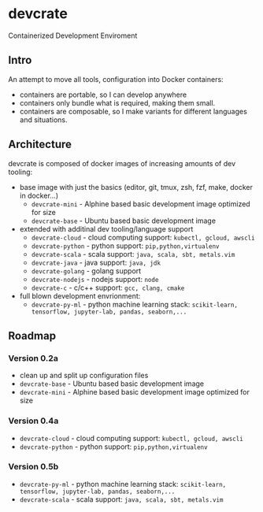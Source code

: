 # devcrate 
Containerized Development Enviroment

## Intro
An attempt to move all tools, configuration into Docker containers:
- containers are portable, so I can develop anywhere
- containers only bundle what is required, making them small.
- containers are composable, so I make variants for different languages and situations.

## Architecture
devcrate is composed of docker images of increasing amounts of dev tooling:
- base image with just the basics (editor, git, tmux, zsh, fzf, make, docker in docker...)
    - `devcrate-mini` - Alphine based basic development image optimized for size
    - `devcrate-base` - Ubuntu based basic development image
- extended with additinal dev tooling/language support
    - `devcrate-cloud` - cloud computing support: `kubectl, gcloud, awscli`
    - `devcrate-python` - python support: `pip,python,virtualenv`
    - `devcrate-scala` - scala support: `java, scala, sbt, metals.vim`
    - `devcrate-java` - java support: `java, jdk`
    - `devcrate-golang` - golang support
    - `devcrate-nodejs` - nodejs support: `node`
    - `devcrate-c` - c/c++ support: `gcc, clang, cmake`
- full blown development envrionment:
    - `devcrate-py-ml` - python machine learning stack: `scikit-learn, tensorflow, jupyter-lab, pandas, seaborn,...`

## Roadmap
### Version 0.2a
- clean up and split up configuration files
- `devcrate-base` - Ubuntu based basic development image
- `devcrate-mini` - Alphine based basic development image optimized for size

### Version 0.4a
- `devcrate-cloud` - cloud computing support: `kubectl, gcloud, awscli`
- `devcrate-python` - python support: `pip,python,virtualenv`

### Version 0.5b
- `devcrate-py-ml` - python machine learning stack: `scikit-learn, tensorflow, jupyter-lab, pandas, seaborn,...`
- `devcrate-scala` - scala support: `java, scala, sbt, metals.vim`

